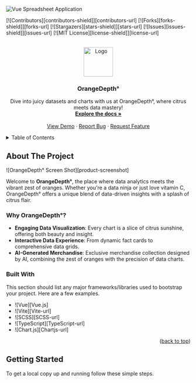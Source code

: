 ![Vue Spreadsheet Application](https://github.com/davislyu/FrontendSpreadSheetsProj/assets/27707434/d1c4f553-bc29-495f-a1ea-b7c423e3e3e2)

<a name="readme-top"></a>
<!--
*** Thanks for checking out the OrangeDepth° project on GitHub. If you have a suggestion
*** that would make this better, please fork the repo and create a pull request
*** or simply open an issue with the tag "enhancement".
*** Don't forget to give the project a star!
*** Thanks again! Now go create something AMAZING! :D
-->



<!-- PROJECT SHIELDS -->
<!--
*** I'm using markdown "reference style" links for readability.
*** Reference links are enclosed in brackets [ ] instead of parentheses ( ).
*** See the bottom of this document for the declaration of the reference variables
*** for contributors-url, forks-url, etc. This is an optional, concise syntax you may use.
*** https://www.markdownguide.org/basic-syntax/#reference-style-links
-->
[![Contributors][contributors-shield]][contributors-url]
[![Forks][forks-shield]][forks-url]
[![Stargazers][stars-shield]][stars-url]
[![Issues][issues-shield]][issues-url]
[![MIT License][license-shield]][license-url]


<!-- PROJECT LOGO -->
<br />
<div align="center">
  <a href="https://github.com/davislyu/OrangeDepth">
    <img src="images/logo.png" alt="Logo" width="80" height="80">
  </a>

  <h3 align="center">OrangeDepth°</h3>

  <p align="center">
    Dive into juicy datasets and charts with us at OrangeDepth°, where citrus meets data mastery!
    <br />
    <a href="https://github.com/davislyu/OrangeDepth"><strong>Explore the docs »</strong></a>
    <br />
    <br />
    <a href="https://github.com/davislyu/OrangeDepth">View Demo</a>
    ·
    <a href="https://github.com/davislyu/OrangeDepth/issues">Report Bug</a>
    ·
    <a href="https://github.com/davislyu/OrangeDepth/issues">Request Feature</a>
  </p>
</div>



<!-- TABLE OF CONTENTS -->
<details>
  <summary>Table of Contents</summary>
  <ol>
    <li>
      <a href="#about-the-project">About The Project</a>
      <ul>
        <li><a href="#built-with">Built With</a></li>
      </ul>
    </li>
    <li><a href="#getting-started">Getting Started</a>
      <ul>
        <li><a href="#prerequisites">Prerequisites</a></li>
        <li><a href="#installation">Installation</a></li>
      </ul>
    </li>
    <li><a href="#usage">Usage</a></li>
    <li><a href="#roadmap">Roadmap</a></li>
    <li><a href="#contributing">Contributing</a></li>
    <li><a href="#license">License</a></li>
    <li><a href="#contact">Contact</a></li>
    <li><a href="#acknowledgments">Acknowledgments</a></li>
  </ol>
</details>



<!-- ABOUT THE PROJECT -->
## About The Project

![OrangeDepth° Screen Shot][product-screenshot]

Welcome to **OrangeDepth°**, the place where data analytics meets the vibrant zest of oranges. Whether you're a data ninja or just love vitamin C, OrangeDepth° offers a unique blend of data-driven insights with a splash of citrus flair.

### Why OrangeDepth°?
- **Engaging Data Visualization**: Every chart is a slice of citrus sunshine, offering both beauty and insight.
- **Interactive Data Experience**: From dynamic fact cards to comprehensive data grids.
- **AI-Generated Merchandise**: Exclusive merchandise collection designed by AI, combining the zest of oranges with the precision of data charts.

### Built With

This section should list any major frameworks/libraries used to bootstrap your project. Here are a few examples.

* ![Vue][Vue.js]
* ![Vite][Vite-url]
* ![SCSS][SCSS-url]
* ![TypeScript][TypeScript-url]
* ![Chart.js][Chartjs-url]

<p align="right">(<a href="#readme-top">back to top</a>)</p>



<!-- GETTING STARTED -->
## Getting Started

To get a local copy up and running follow these simple steps.
